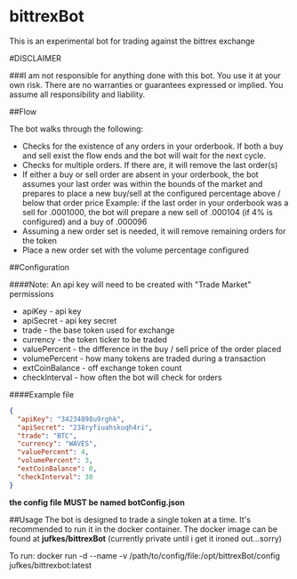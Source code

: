 # bittrexBot
This is an experimental bot for trading against the bittrex exchange

#DISCLAIMER

###I am not responsible for anything done with this bot. You use it at your own risk. There are no warranties or guarantees expressed or implied. You assume all responsibility and liability.


##Flow

The bot walks through the following:

* Checks for the existence of any orders in your orderbook. If both a buy and sell exist the flow ends and the bot will wait for the next cycle. 
* Checks for multiple orders. If there are, it will remove the last order(s)
* If either a buy or sell order are absent in your orderbook, the bot assumes your last order was within the bounds of the market and prepares to place a new buy/sell at the configured percentage above / below that order price
Example: if the last order in your orderbook was a sell for .0001000, the bot will prepare a new sell of .000104 (if 4% is configured) and a buy of .000096
* Assuming a new order set is needed, it will remove remaining orders for the token
* Place a new order set with the volume percentage configured

##Configuration

####Note: An api key will need to be created with "Trade Market" permissions

* apiKey - api key
* apiSecret - api key secret
* trade - the base token used for exchange
* currency - the token ticker to be traded
* valuePercent - the difference in the buy / sell price of the order placed
* volumePercent - how many tokens are traded during a transaction
* extCoinBalance - off exchange token count
* checkInterval - how often the bot will check for orders

####Example file 

```json
{
  "apiKey": "34234898u9rghk",
  "apiSecret": "238ryfiuahskuqh4ri",
  "trade": "BTC",
  "currency": "WAVES",
  "valuePercent": 4,
  "volumePercent": 3,
  "extCoinBalance": 0,
  "checkInterval": 30
}
```
__the config file MUST be named botConfig.json__

##Usage
The bot is designed to trade a single token at a time. It's recommended to run it in the docker container. 
The docker image can be found at __jufkes/bittrexBot__ (currently private until i get it ironed out...sorry)

To run:
docker run -d --name <name> -v /path/to/config/file:/opt/bittrexBot/config jufkes/bittrexbot:latest

